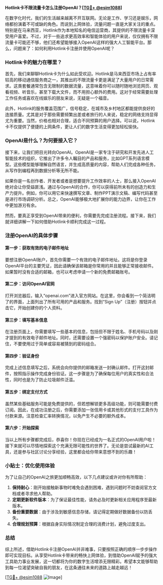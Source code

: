 **Hotlink卡不限流量卡怎么注册OpenAI？[[TG💪+ @esim1088](https://t.me/s/esim1088)]**

在数字化时代，我们的生活越来越离不开互联网。无论是工作、学习还是娱乐，网络都扮演着不可或缺的角色。而说到上网体验，流量问题一直是大家关注的重点。特别是在马来西亚，Hotlink作为本地知名的电信运营商，其提供的不限流量卡深受用户喜爱。不过，对于一些追求更高效率和智能体验的用户来说，仅仅拥有不限流量卡可能还不够，他们还希望能够接入OpenAI这样的强大人工智能平台。那么，问题来了：如何利用Hotlink卡注册并使用OpenAI呢？

### Hotlink卡的魅力在哪里？

首先，我们来聊聊Hotlink卡为什么如此受欢迎。Hotlink是马来西亚市场上占有率较高的移动通信服务商之一，其推出的不限流量卡更是满足了大量用户的日常需求。这类套餐通常包含无限制的数据流量，这意味着你可以随时随地浏览网页、观看视频、听音乐，甚至下载大文件，而不用担心额外的费用。这对于经常需要处理工作任务或喜欢在线娱乐的朋友来说，无疑是一个福音。

此外，Hotlink的服务覆盖范围广，信号稳定，在城市及乡村地区都能提供良好的连接质量。尤其是对于那些需要频繁出差或者旅行的人来说，稳定的网络支持显得尤为重要。当然，价格也相对合理，适合不同预算的用户选择。可以说，Hotlink卡不仅提供了便捷的上网条件，更让人们的数字生活变得更加轻松愉快。

### OpenAI是什么？为何要接入它？

接下来，让我们把目光转向OpenAI。OpenAI是一家专注于研究和开发先进人工智能技术的组织，它推出了许多令人瞩目的产品和服务，比如GPT系列语言模型。这些模型能够理解自然语言，并生成高质量的内容，帮助人们完成各种任务，从写作到编程再到数据分析等无所不能。

如果你是一名创作者、开发者或者是想要提升工作效率的人士，那么接入OpenAI绝对会让你受益匪浅。通过与OpenAI的合作，你可以获得前所未有的创造力和生产力提升。例如，你可以用它来快速撰写文章、制作PPT演示文稿、编写代码甚至是进行市场调研分析。总之，OpenAI能够极大地扩展你的能力边界，让你在工作中更加游刃有余。

然而，要真正享受到OpenAI带来的便利，你需要先完成注册流程。接下来，我们就详细讲解一下如何借助Hotlink卡顺利完成这一过程。

### 注册OpenAI的具体步骤

#### 第一步：获取有效的电子邮件地址
要想注册OpenAI账户，首先你需要一个有效的电子邮件地址。这将是你登录OpenAI平台的主要凭证，因此请确保该邮箱是你常用的并且能够正常接收邮件。如果暂时没有合适的邮箱，也可以考虑申请一个新的免费邮箱账号。

#### 第二步：访问OpenAI官网
打开浏览器后，输入“openai.com”进入官方网站。在这里，你会看到一个简洁明了的界面，上面列出了所有可用的产品和服务。找到“Sign Up”（注册）按钮并点击它，开始创建你的个人资料。

#### 第三步：填写基本信息
在注册页面上，你需要填写一些基本的信息，包括但不限于姓名、手机号码以及刚才提到的有效电子邮件地址。同时，还需要设置一个强密码以保护账户安全。请记住，不要使用过于简单或容易被猜到的密码组合。

#### 第四步：验证身份
完成上述信息填写之后，系统会向你提供的邮箱发送一封确认邮件。打开这封邮件，按照指示操作完成身份验证。这一步骤是为了确保每位用户的真实性和合法性，同时也是为了防止垃圾邮件泛滥。

#### 第五步：绑定支付方式
虽然某些基础服务可能是免费提供的，但若想解锁更多高级功能，则可能需要付费订阅。因此，在成功注册之后，你需要添加一张信用卡或其他形式的支付工具作为付款来源。注意检查汇率转换情况，以免产生不必要的额外成本。

#### 第六步：开始探索
当以上所有步骤都完成后，恭喜你！你现在已经成为一名正式的OpenAI用户啦！接下来就可以尽情地探索这个充满无限可能性的世界了。无论是尝试最新的AI工具，还是参与社区讨论分享经验，这里都会给你带来意想不到的乐趣！

### 小贴士：优化使用体验

为了让自己的OpenAI之旅更加顺畅高效，以下几点建议或许对你有所帮助：

1. **保持耐心**：刚开始接触新事物时难免会遇到困难，遇到问题时不妨查阅官方文档或者寻求他人帮助。
2. **定期更新软件版本**：为了保证最佳性能，请务必及时更新相关应用程序至最新版本。
3. **备份重要数据**：由于涉及到敏感信息存储，请记得定期做好数据备份以防丢失。
4. **合理规划预算**：根据自身实际情况制定合理的消费计划，避免过度支出。

### 总结

综上所述，借助Hotlink卡注册OpenAI并非难事，只要按照正确的顺序一步步操作即可实现目标。从享受Hotlink卡带来的畅快上网体验，到借助OpenAI赋予的强大工具助力事业发展，这一切都将为你的数字生活增添无限精彩。希望本文能够帮助到每一位渴望突破自我的朋友，在这条通往未来的道路上越走越远！

[[TG💪+ @esim1088](https://t.me/s/esim1088) ![Image](https://i.postimg.cc/4NQfJmqS/Snipaste-2025-05-13-00-14-12.png)]